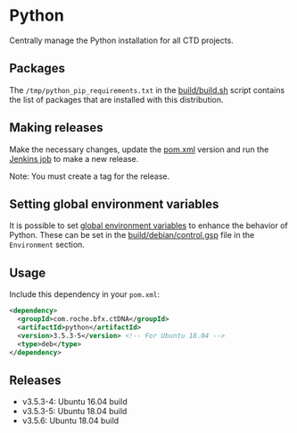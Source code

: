 # Python

Centrally manage the Python installation for all CTD projects. 

## Packages

The `/tmp/python_pip_requirements.txt` in the [build/build.sh](build/build.sh) script contains the list of packages that are installed with this distribution.

## Making releases

Make the necessary changes, update the [pom.xml](pom.xml) version and run the [Jenkins job](http://jenkins-rss.roche.com/job/BFX/job/Oncology/job/SW-package-management-python/) to make a new release.

Note: You must create a tag for the release.

## Setting global environment variables

It is possible to set [global environment variables](https://docs.python.org/3/using/cmdline.html) to enhance the behavior of Python. These can be set in the [build/debian/control.gsp](build/debian/control.gsp) file in the `Environment` section.

## Usage

Include this dependency in your `pom.xml`:

```xml
<dependency>
  <groupId>com.roche.bfx.ctDNA</groupId>
  <artifactId>python</artifactId>
  <version>3.5.3-5</version> <!-- For Ubuntu 18.04 -->
  <type>deb</type>
</dependency>
```

## Releases

* v3.5.3-4: Ubuntu 16.04 build
* v3.5.3-5: Ubuntu 18.04 build
* v3.5.6: Ubuntu 18.04 build
